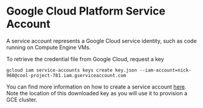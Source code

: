 # Google Cloud Platform Service Account

A service account represents a Google Cloud service identity, such as code running on Compute Engine VMs.

To retrieve the credential file from Google Cloud, request a key

```
gcloud iam service-accounts keys create key.json --iam-account=nick-960@cool-project-781.iam.gserviceaccount.com

```
You can find more information on how to create a service account [here](https://cloud.google.com/compute/docs/access/create-enable-service-accounts-for-instances). Note the location of this downloaded key as you will use it to provision a GCE cluster.
